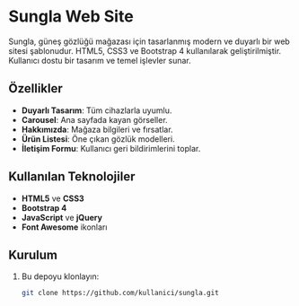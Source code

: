 # Sungla Web Site

Sungla, güneş gözlüğü mağazası için tasarlanmış modern ve duyarlı bir web sitesi şablonudur. HTML5, CSS3 ve Bootstrap 4 kullanılarak geliştirilmiştir. Kullanıcı dostu bir tasarım ve temel işlevler sunar.

## Özellikler
- **Duyarlı Tasarım**: Tüm cihazlarla uyumlu.
- **Carousel**: Ana sayfada kayan görseller.
- **Hakkımızda**: Mağaza bilgileri ve fırsatlar.
- **Ürün Listesi**: Öne çıkan gözlük modelleri.
- **İletişim Formu**: Kullanıcı geri bildirimlerini toplar.

## Kullanılan Teknolojiler
- **HTML5** ve **CSS3**
- **Bootstrap 4**
- **JavaScript** ve **jQuery**
- **Font Awesome** ikonları

## Kurulum
1. Bu depoyu klonlayın:
   ```bash
   git clone https://github.com/kullanici/sungla.git
